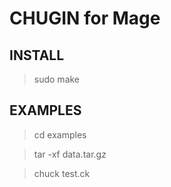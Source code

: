 # CHUGIN for Mage

## INSTALL
> sudo make


## EXAMPLES

> cd examples

> tar -xf data.tar.gz

> chuck test.ck
